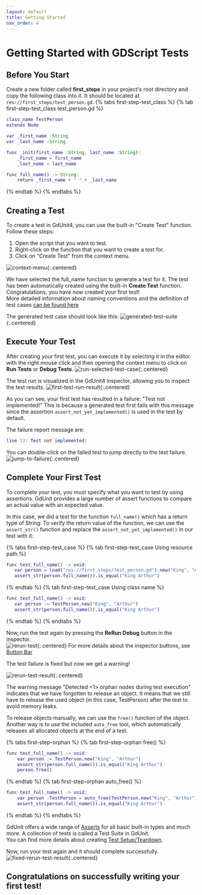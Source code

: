 ```yaml
---
layout: default
title: Getting Started
nav_order: 4
---
```


# Getting Started with GDScript Tests

## Before You Start

Create a new folder called **first_steps** in your project's root directory and copy the following class into it.
It should be located at `res://first_steps/test_person.gd`.
{% tabs first-step-test_class %}
{% tab first-step-test_class test_person.gd %}
```gd
class_name TestPerson
extends Node

var _first_name :String
var _last_name :String

func _init(first_name :String, last_name :String):
    _first_name = first_name
    _last_name = last_name

func full_name() -> String:
    return _first_name + " " + _last_name
```
{% endtab %}
{% endtabs %}

## Creating a Test

To create a test in GdUnit4, you can use the built-in "Create Test" function. Follow these steps:

1. Open the script that you want to test.
2. Right-click on the function that you want to create a test for.
3. Click on "Create Test" from the context menu.

![context-menu]({{site.baseurl}}/assets/images/first-steps/context-menu.png){:.centered}

We have selected the full_name function to generate a test for it. The test has been automatically created using the built-in **Create Test** function.
Congratulations, you have now created your first test!<br>
More detailed information about naming conventions and the definition of test cases [can be found here]({{site.baseurl}}/testing/first-test/#gdunit4-testcase-definition)

The generated test case should look like this:
![generated-test-suite]({{site.baseurl}}/assets/images/first-steps/generated-test-suite.png){:.centered}

## Execute Your Test

After creating your first test, you can execute it by selecting it in the editor with the right mouse click and then opening the context menu
to click on **Run Tests** or **Debug Tests**.
![run-selected-test-case]({{site.baseurl}}/assets/images/first-steps/run-selected-test-case.png){:.centered}

The test run is visualized in the GdUnit4 inspector, allowing you to inspect the test results.
![first-test-run-result]({{site.baseurl}}/assets/images/first-steps/first-test-run-result.png){:.centered}

As you can see, your first test has resulted in a failure: "Test not implemented!" This is because a generated test first fails with this message since
the assertion `assert_not_yet_implemented()` is used in the test by default.

The failure report message are:
```gd
line 13: Test not implemented!
```

You can double-click on the failed test to jump directly to the test failure.
![jump-to-failure]({{site.baseurl}}/assets/images/first-steps/jump-to-failure.png){:.centered}

## Complete Your First Test

To complete your test, you must specify what you want to test by using assertions. GdUnit provides a large number of assert functions to compare
an actual value with an expected value.

In this case, we did a test for the function `full_name()` which has a return type of String. To verify the return value of the function,
we can use the `assert_str()` function and replace the `assert_not_yet_implemented()` in our test with it:

{% tabs first-step-test_case %}
{% tab first-step-test_case Using resource path %}
```gd
func test_full_name() -> void:
   var person = load("res://first_steps/test_person.gd").new("King", "Arthur")
   assert_str(person.full_name()).is_equal("King Arthur")
```
{% endtab %}
{% tab first-step-test_case Using class name %}
```gd
func test_full_name() -> void:
   var person := TestPerson.new("King", "Arthur")
   assert_str(person.full_name()).is_equal("King Arthur")
```
{% endtab %}
{% endtabs %}

Now, run the test again by pressing the **ReRun Debug** button in the inspector.<br>
![rerun-test]({{site.baseurl}}/assets/images/first-steps/rerun-test.png){:.centered}
For more details about the inspector buttons, see [Button Bar]({{site.baseurl}}/testing/run-tests/#button-bar)

The test failure is fixed but now we get a warning!

![rerun-test-result]({{site.baseurl}}/assets/images/first-steps/rerun-test-result.png){:.centered}

The warning message "Detected <1> orphan nodes during test execution" indicates that we have forgotten to release an object.
It means that we still have to release the used object (in this case, TestPerson) after the test to avoid memory leaks.

To release objects manually, we can use the `free()` function of the object. Another way is to use the included `auto_free` tool,
which automatically releases all allocated objects at the end of a test.

{% tabs first-step-orphan %}
{% tab first-step-orphan free() %}
```gd
func test_full_name() -> void:
    var person := TestPerson.new("King", "Arthur")
    assert_str(person.full_name()).is_equal("King Arthur")
    person.free()
```
{% endtab %}
{% tab first-step-orphan auto_free() %}
```gd
func test_full_name() -> void:
    var person :TestPerson = auto_free(TestPerson.new("King", "Arthur"))
    assert_str(person.full_name()).is_equal("King Arthur")
```
{% endtab %}
{% endtabs %}

GdUnit offers a wide range of [Asserts]({{site.baseurl}}/testing/assert/) for all basic built-in types and much more.
A collection of tests is called a Test Suite in GdUnit.<br>
You can find more details about creating [Test Setup/Teardown]({{site.baseurl}}/testing/hooks).

Now, run your test again and it should complete successfully.<br>
![fixed-rerun-test-result]({{site.baseurl}}/assets/images/first-steps/fixed-rerun-test-result.png){:.centered}

<h2>Congratulations on successfully writing your first test!</h2>
